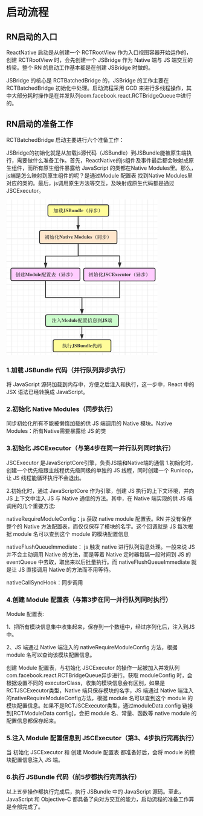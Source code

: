 # 启动流程

## RN启动的入口

ReactNative 启动是从创建一个 RCTRootView 作为入口视图容器开始运作的，创建 RCTRootView 时，会先创建一个 JSBridge 作为 Native 端与 JS 端交互的桥梁。整个 RN 的启动工作基本都是在创建 JSBridge 时做的。

JSBridge 的核心是 RCTBatchedBridge 的，JSBridge 的工作主要在 RCTBatchedBridge 初始化中处理。启动流程采用 GCD 来进行多线程操作，其中大部分耗时操作是在并发队列com.facebook.react.RCTBridgeQueue中进行的。

## RN启动的准备工作
RCTBatchedBridge 启动主要进行六个准备工作：

JSBridge的初始化就是从加载js源代码（JSBundle）到JSBundle能被原生端执行，需要做什么准备工作。首先，ReactNative的js组件及事件最后都会映射成原生组件，而所有原生组件暴露给 JavaScript 的类都在Native Modules里。那么，js端是怎么映射到原生组件的呢？是通过Module 配置表 找到Native Modules里对应的类的。最后，js调用原生方法等交互，及映射成原生代码都是通过JSCExecutor。

![初始化流程](../../.vuepress/public/images/rn-start.png)

### 1.加载 JSBundle 代码（并行队列异步执行）
将 JavaScript 源码加载到内存中，方便之后注入和执行，这一步中，React 中的 JSX 语法已经转换成 JavaScript。

### 2.初始化 Native Modules（同步执行）
同步初始化所有不能被懒惰加载的供 JS 端调用的 Native 模块。Native Modules：所有Native需要暴露给 JS 的类

### 3.初始化 JSCExecutor（与第4步在同一并行队列同时执行）
JSCExecutor 是JavaScriptCore引擎，负责JS端和Native端的通信
1.初始化时，创建一个优先级跟主线程优先级同级的单独的 JS 线程，同时创建一个 Runloop，让 JS 线程能循环执行不会退出。

2.初始化时，通过 JavaScriptCore 作为引擎，创建 JS 执行的上下文环境，并向 JS 上下文中注入 JS 与 Native 通信的方法。其中，在 Native 端实现的供 JS 端调用的几个重要方法:

nativeRequireModuleConfig：js 获取 native module 配置表。RN 并没有保存整个的 Native 方法配置表，而仅仅保存了模块的名字。这个回调就是 JS 每次根据 module 名可以查到这个 module 的模块配置信息

nativeFlushQueueImmediate： js 触发 native 进行队列消息处理。一般来说 JS 并不会主动调用 Native 的方法，而是等着 Native 定时器每隔一段时间到 JS 的 eventQueue 中去取，取出来以后批量执行。而 nativeFlushQueueImmediate 就是让 JS 直接调用 Native 的方法而不用等待。

nativeCallSyncHook：同步调用

### 4.创建 Module 配置表（与第3步在同一并行队列同时执行）
Module 配置表:

1、把所有模块信息集中收集起来，保存到一个数组中，经过序列化后，注入到JS中。

2、JS 端通过 Native 端注入的 nativeRequireModuleConfig 方法，根据 module 名可以查询该模块配置信息。

创建 Module 配置表，与初始化 JSCExecutor 的操作一起被加入并发队列com.facebook.react.RCTBridgeQueue异步进行。获取 moduleConfig 时，会根据设置不同的 executorClass，收集的模块信息会有区别，如果是RCTJSCExecutor类型，Native 端只保存模块的名字，JS 端通过 Native 端注入的nativeRequireModuleConfig方法，根据 module 名可以查到这个 module 的模块配置信息。如果不是RCTJSCExecutor类型，通过moduleData.config 链接到[RCTModuleData config]，会把 module 名、常量、函数等 native module 的配置信息都保存起来。

### 5.注入 Module 配置信息到 JSCExecutor（第3、4步执行完再执行）
当 初始化 JSCExecutor 和 创建 Module 配置表 都准备好后，会将 module 的模块配置信息注入 JS 端。

### 6.执行 JSBundle 代码（前5步都执行完再执行）
以上五步操作都执行完成后，执行 JSBundle 中的 JavaScript 源码。至此，JavaScript 和 Objective-C 都具备了向对方交互的能力，启动流程的准备工作算是全部完成了。